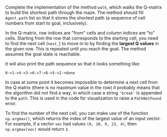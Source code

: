 Complete the implementation of the method `walk`, which walks the 
Q-matrix to build the shortest path through the maze.
The method should fill `Agent.path` list so that it stores the shortest path (a sequence of cell
numbers from start to goal, inclusively).

In the Q-matrix, row indices are "from" cells and column indices are "to" cells.
Starting from the row that corresponds to the starting cell, you need to find the next cell (`next_`) to move in to 
by finding the **largest Q values** in the given row. This is repeated until you reach the goal. 
The method assumes the goal state is reachable. 

It will also print the path sequence so that it looks something like:

`0->1->4->3->6->7->8->5->2->done`

In case at some point it becomes impossible to determine a next cell from the Q matrix
(there is no maximum value in the row) it probably means that the algorithm did not find a way,
in which case a string `'break'` is appended to the `path`. This is used in the code for visualization 
to raise a `PathNotFound` error.

<div class="hint">

To find the number of the next cell, you can make use of the function `np.argmax()`, which returns the index of the largest 
value of an input vector. For example, if a vector `vec` had values `(0, 10, 9, 23, 4)`, 
then `np.argmax(vec)` would return `3`. 
</div>
